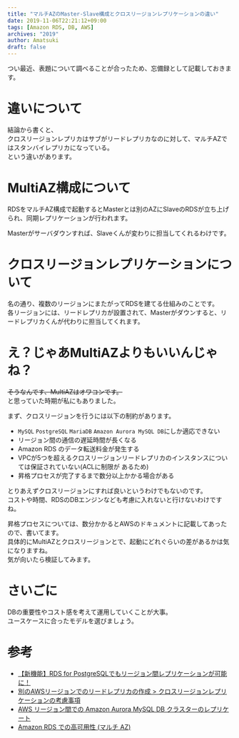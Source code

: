 ```yaml
---
title: "マルチAZのMaster-Slave構成とクロスリージョンレプリケーションの違い"
date: 2019-11-06T22:21:12+09:00
tags: [Amazon RDS, DB, AWS]
archives: "2019"
author: Amatsuki
draft: false
---
```

つい最近、表題について調べることが合ったため、忘備録として記載しておきます。

# 違いについて
結論から書くと、  
クロスリージョンレプリカはサブがリードレプリカなのに対して、マルチAZではスタンバイレプリカになっている。  
という違いがあります。

# MultiAZ構成について
RDSをマルチAZ構成で起動するとMasterとは別のAZにSlaveのRDSが立ち上げられ、同期レプリケーションが行われます。

Masterがサーバダウンすれば、Slaveくんが変わりに担当してくれるわけです。

# クロスリージョンレプリケーションについて
名の通り、複数のリージョンにまたがってRDSを建てる仕組みのことです。  
各リージョンには、リードレプリカが設置されて、Masterがダウンすると、リードレプリカくんが代わりに担当してくれます。


# え？じゃあMultiAZよりもいいんじゃね？
~~そうなんです、MultiAZはオワコンです。~~  
と思っていた時期が私にもありました。

まず、クロスリージョンを行うには以下の制約があります。

- `MySQL` `PostgreSQL` `MariaDB` `Amazon Aurora MySQL DB`にしか適応できない
- リージョン間の通信の遅延時間が長くなる
- Amazon RDS のデータ転送料金が発生する
- VPCが5つを超えるクロスリージョンリードレプリカのインスタンスについては保証されていない(ACLに制限が
あるため)
- 昇格プロセスが完了するまで数分以上かかる場合がある

とりあえずクロスリージョンにすれば良いというわけでもないのです。  
コストや時間、RDSのDBエンジンなども考慮に入れないと行けないわけですね。

昇格プロセスについては、数分かかるとAWSのドキュメントに記載してあったので、書いてます。  
具体的にMultiAZとクロスリージョンとで、起動にどれぐらいの差があるかは気になりますね。  
気が向いたら検証してみます。

# さいごに
DBの重要性やコスト感を考えて運用していくことが大事。  
ユースケースに合ったモデルを選びましょう。

# 参考
- [【新機能】RDS for PostgreSQLでもリージョン間レプリケーションが可能に！](https://dev.classmethod.jp/cloud/aws/rds-for-postgresql-cross-region-replication/)
- [別のAWSリージョンでのリードレプリカの作成 > クロスリージョンレプリケーションの考慮事項](https://docs.aws.amazon.com/ja_jp/AmazonRDS/latest/UserGuide/USER_ReadRepl.html#USER_ReadRepl.XRgn)
- [AWS リージョン間での Amazon Aurora MySQL DB クラスターのレプリケート](https://docs.aws.amazon.com/ja_jp/AmazonRDS/latest/AuroraUserGuide/AuroraMySQL.Replication.CrossRegion.html)
- [Amazon RDS での高可用性 (マルチ AZ)](https://docs.aws.amazon.com/ja_jp/AmazonRDS/latest/UserGuide/Concepts.MultiAZ.html)